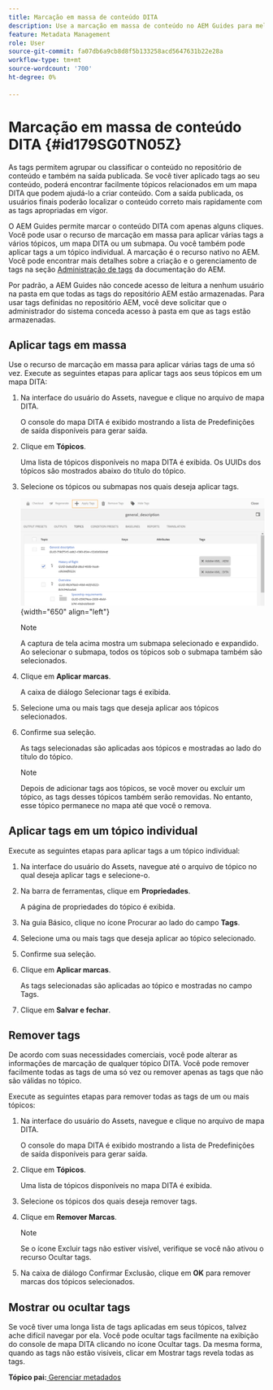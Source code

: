 ```yaml
---
title: Marcação em massa de conteúdo DITA
description: Use a marcação em massa de conteúdo no AEM Guides para melhorar a descoberta de conteúdo DITA. Saiba como aplicar, remover, mostrar ou ocultar tags em massa em um único ou vários tópicos.
feature: Metadata Management
role: User
source-git-commit: fa07db6a9cb8d8f5b133258acd5647631b22e28a
workflow-type: tm+mt
source-wordcount: '700'
ht-degree: 0%

---
```


# Marcação em massa de conteúdo DITA {#id179SG0TN05Z}

As tags permitem agrupar ou classificar o conteúdo no repositório de conteúdo e também na saída publicada. Se você tiver aplicado tags ao seu conteúdo, poderá encontrar facilmente tópicos relacionados em um mapa DITA que podem ajudá-lo a criar conteúdo. Com a saída publicada, os usuários finais poderão localizar o conteúdo correto mais rapidamente com as tags apropriadas em vigor.

O AEM Guides permite marcar o conteúdo DITA com apenas alguns cliques. Você pode usar o recurso de marcação em massa para aplicar várias tags a vários tópicos, um mapa DITA ou um submapa. Ou você também pode aplicar tags a um tópico individual. A marcação é o recurso nativo no AEM. Você pode encontrar mais detalhes sobre a criação e o gerenciamento de tags na seção [Administração de tags](https://experienceleague.adobe.com/docs/experience-manager-cloud-service/sites/authoring/features/tags.html?lang=en) da documentação do AEM.

Por padrão, a AEM Guides não concede acesso de leitura a nenhum usuário na pasta em que todas as tags do repositório AEM estão armazenadas. Para usar tags definidas no repositório AEM, você deve solicitar que o administrador do sistema conceda acesso à pasta em que as tags estão armazenadas.

## Aplicar tags em massa

Use o recurso de marcação em massa para aplicar várias tags de uma só vez. Execute as seguintes etapas para aplicar tags aos seus tópicos em um mapa DITA:

1. Na interface do usuário do Assets, navegue e clique no arquivo de mapa DITA.

   O console do mapa DITA é exibido mostrando a lista de Predefinições de saída disponíveis para gerar saída.

1. Clique em **Tópicos**.

   Uma lista de tópicos disponíveis no mapa DITA é exibida. Os UUIDs dos tópicos são mostrados abaixo do título do tópico.

1. Selecione os tópicos ou submapas nos quais deseja aplicar tags.

   ![](images/apply-tags-uuid.png){width="650" align="left"}


   >[!NOTE]
   >
   > A captura de tela acima mostra um submapa selecionado e expandido. Ao selecionar o submapa, todos os tópicos sob o submapa também são selecionados.

1. Clique em **Aplicar marcas**.

   A caixa de diálogo Selecionar tags é exibida.

1. Selecione uma ou mais tags que deseja aplicar aos tópicos selecionados.

1. Confirme sua seleção.

   As tags selecionadas são aplicadas aos tópicos e mostradas ao lado do título do tópico.

   >[!NOTE]
   >
   > Depois de adicionar tags aos tópicos, se você mover ou excluir um tópico, as tags desses tópicos também serão removidas. No entanto, esse tópico permanece no mapa até que você o remova.


## Aplicar tags em um tópico individual

Execute as seguintes etapas para aplicar tags a um tópico individual:

1. Na interface do usuário do Assets, navegue até o arquivo de tópico no qual deseja aplicar tags e selecione-o.

1. Na barra de ferramentas, clique em **Propriedades**.

   A página de propriedades do tópico é exibida.

1. Na guia Básico, clique no ícone Procurar ao lado do campo **Tags**.

1. Selecione uma ou mais tags que deseja aplicar ao tópico selecionado.

1. Confirme sua seleção.

1. Clique em **Aplicar marcas**.

   As tags selecionadas são aplicadas ao tópico e mostradas no campo Tags.

1. Clique em **Salvar e fechar**.


## Remover tags

De acordo com suas necessidades comerciais, você pode alterar as informações de marcação de qualquer tópico DITA. Você pode remover facilmente todas as tags de uma só vez ou remover apenas as tags que não são válidas no tópico.

Execute as seguintes etapas para remover todas as tags de um ou mais tópicos:

1. Na interface do usuário do Assets, navegue e clique no arquivo de mapa DITA.

   O console do mapa DITA é exibido mostrando a lista de Predefinições de saída disponíveis para gerar saída.

1. Clique em **Tópicos**.

   Uma lista de tópicos disponíveis no mapa DITA é exibida.

1. Selecione os tópicos dos quais deseja remover tags.

1. Clique em **Remover Marcas**.

   >[!NOTE]
   >
   > Se o ícone Excluir tags não estiver visível, verifique se você não ativou o recurso Ocultar tags.

1. Na caixa de diálogo Confirmar Exclusão, clique em **OK** para remover marcas dos tópicos selecionados.


## Mostrar ou ocultar tags

Se você tiver uma longa lista de tags aplicadas em seus tópicos, talvez ache difícil navegar por ela. Você pode ocultar tags facilmente na exibição do console de mapa DITA clicando no ícone Ocultar tags. Da mesma forma, quando as tags não estão visíveis, clicar em Mostrar tags revela todas as tags.

**Tópico pai:**[ Gerenciar metadados](manage-metadata.md)
